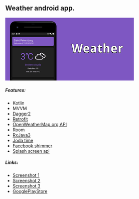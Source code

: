 ## Weather android app.
![App logo](https://github.com/NightGoat/WeatherAndroidApp/blob/master/git%20images/WeatherEngCard.png)
##### Features:
* Kotlin
* MVVM
* [Dagger2](https://github.com/google/dagger)
* [Retrofit](https://github.com/square/retrofit)
* [OpenWeatherMap.org API](https://OpenWeatherMap.org)
* Room
* [RxJava3](https://github.com/ReactiveX/RxJava)
* [Joda time](https://github.com/dlew/joda-time-android)
* [Facebook shimmer](https://github.com/facebook/shimmer-android)
* [Splash screen api](https://developer.android.com/guide/topics/ui/splash-screen)
##### Links:
* [Screenshot 1](https://github.com/NightGoat/WeatherAndroidApp/blob/master/git%20images/Screenshot_1.png)
* [Screenshot 2](https://github.com/NightGoat/WeatherAndroidApp/blob/master/git%20images/Screenshot_2.png)
* [Screenshot 3](https://github.com/NightGoat/WeatherAndroidApp/blob/master/git%20images/Screenshot_3.png)
* [GooglePlayStore](https://play.google.com/store/apps/details?id=ru.nightgoat.weather)
